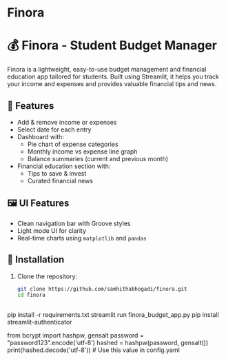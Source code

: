 # Finora
# 💰 Finora - Student Budget Manager

Finora is a lightweight, easy-to-use budget management and financial education app tailored for students. Built using Streamlit, it helps you track your income and expenses and provides valuable financial tips and news.

## 🚀 Features

- Add & remove income or expenses
- Select date for each entry
- Dashboard with:
  - Pie chart of expense categories
  - Monthly income vs expense line graph
  - Balance summaries (current and previous month)
- Financial education section with:
  - Tips to save & invest
  - Curated financial news

## 🖼️ UI Features

- Clean navigation bar with Groove styles
- Light mode UI for clarity
- Real-time charts using `matplotlib` and `pandas`

## 🔧 Installation

1. Clone the repository:
   ```bash
   git clone https://github.com/samhithabhogadi/finora.git
   cd finora
 
pip install -r requirements.txt
streamlit run finora_budget_app.py
pip install streamlit-authenticator

from bcrypt import hashpw, gensalt
password = "password123".encode('utf-8')
hashed = hashpw(password, gensalt())
print(hashed.decode('utf-8'))  # Use this value in config.yaml

